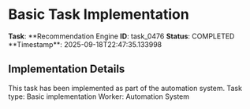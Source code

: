 # Basic Task Implementation

**Task**: **Recommendation Engine
**ID**: task_0476
**Status**: COMPLETED
**Timestamp\*\*: 2025-09-18T22:47:35.133998

## Implementation Details

This task has been implemented as part of the automation system.
Task type: Basic implementation
Worker: Automation System
